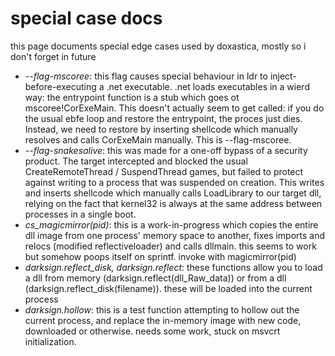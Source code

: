 # special case docs

this page documents special edge cases used by doxastica, mostly so i don't forget in future

- *--flag-mscoree*: this flag causes special behaviour in ldr to inject-before-executing a .net executable. .net loads executables in a wierd way: the entrypoint function is a stub which goes ot mscoree!CorExeMain. This doesn't actually seem to get called: if you do the usual ebfe loop and restore the entrypoint, the proces just dies. Instead, we need to restore by inserting shellcode which manually resolves and calls CorExeMain manually. This is --flag-mscoree.
- *--flag-snakesalive*: this was made for a one-off bypass of a security product. The target intercepted and blocked the usual CreateRemoteThread / SuspendThread games, but failed to protect against writing to a process that was suspended on creation. This writes and inserts shellcode which manually calls LoadLibrary to our target dll, relying on the fact that kernel32 is always at the same address between processes in a single boot.
- *cs_magicmirror(pid)*: this is a work-in-progress which copies the entire dll image from one process' memory space to another, fixes imports and relocs (modified reflectiveloader) and calls dllmain. this seems to work but somehow poops itself on sprintf. invoke with magicmirror(pid)
- *darksign.reflect_disk, darksign.reflect*: these functions allow you to load a dll from memory (darksign.reflect(dll_Raw_data)) or from a dll (darksign.reflect_disk(filename)). these will be loaded into the current process
- *darksign.hollow*: this is a test function attempting to hollow out the current process, and replace the in-memory image with new code, downloaded or otherwise. needs some work, stuck on msvcrt initialization.